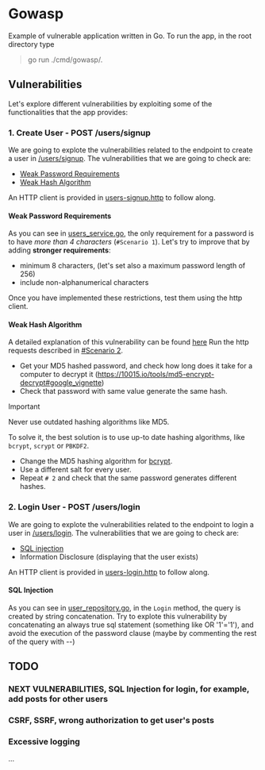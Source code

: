 # Gowasp

Example of vulnerable application written in Go.
To run the app, in the root directory type

> go run ./cmd/gowasp/.

## Vulnerabilities

Let's explore different vulnerabilities by exploiting some of the functionalities that the app provides:

### 1. Create User - POST /users/signup

We are going to explote the vulnerabilities related to the endpoint to create a user in [/users/signup](http://localhost:8080/users/signup).
The vulnerabilities that we are going to check are:
+ [Weak Password Requirements](https://cwe.mitre.org/data/definitions/521.html)
+ [Weak Hash Algorithm](https://cwe.mitre.org/data/definitions/328.html)

An HTTP client is provided in [users-signup.http](./tools/users-signup.http) to follow along.

#### Weak Password Requirements

As you can see in [users_service.go](./internal/services/user_service.go), the only requirement for a password is to have *more than 4 characters* (`#Scenario 1`).
Let's try to improve that by adding **stronger requirements**:
+ minimum 8 characters, (let's set also a maximum password length of 256)
+ include non-alphanumerical characters

Once you have implemented these restrictions, test them using the http client.

#### Weak Hash Algorithm

A detailed explanation of this vulnerability can be found [here](https://knowledge-base.secureflag.com/vulnerabilities/broken_cryptography/weak_hashing_algorithm_vulnerability.html)
Run the http requests described in [#Scenario 2](./tools/users-signup.http). 
+ Get your MD5 hashed password, and check how long does it take for a computer to decrypt it (https://10015.io/tools/md5-encrypt-decrypt#google_vignette) 
+ Check that password with same value generate the same hash.

> [!IMPORTANT]  
> Never use outdated hashing algorithms like MD5.

To solve it, the best solution is to use up-to date hashing algorithms, like `bcrypt`, `scrypt` or `PBKDF2`.
+ Change the MD5 hashing algorithm for [bcrypt](https://pkg.go.dev/golang.org/x/crypto/bcrypt).
+ Use a different salt for every user.
+ Repeat `# 2` and check that the same password generates different hashes.

### 2. Login User - POST /users/login

We are going to explote the vulnerabilities related to the endpoint to login a user in [/users/login](http://localhost:8080/users/login).
The vulnerabilities that we are going to check are:

+ [SQL injection](https://owasp.org/www-community/attacks/SQL_Injection)
+ Information Disclosure (displaying that the user exists)

An HTTP client is provided in [users-login.http](./tools/users-login.http) to follow along.

#### SQL Injection

As you can see in [user_repository.go](./internal/repositories/user_repository.go), in the `Login` method, the query is created by string concatenation.
Try to explote this vulnerability by concatenating an always true sql statement (something like OR '1'='1'), and avoid the execution of the password clause (maybe by commenting the rest of the query with --)

## TODO

### NEXT VULNERABILITIES, SQL Injection for login, for example, add posts for other users

### CSRF, SSRF, wrong authorization to get user's posts

### Excessive logging
...

